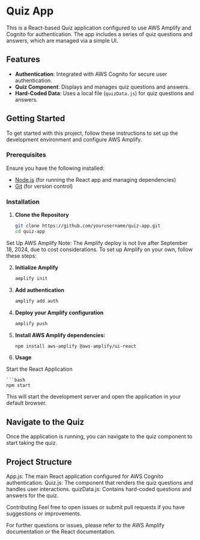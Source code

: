 # Quiz App

This is a React-based Quiz application configured to use AWS Amplify and Cognito for authentication. The app includes a series of quiz questions and answers, which are managed via a simple UI.

## Features

- **Authentication**: Integrated with AWS Cognito for secure user authentication.
- **Quiz Component**: Displays and manages quiz questions and answers.
- **Hard-Coded Data**: Uses a local file (`quizData.js`) for quiz questions and answers.

## Getting Started

To get started with this project, follow these instructions to set up the development environment and configure AWS Amplify.

### Prerequisites

Ensure you have the following installed:

- [Node.js](https://nodejs.org/) (for running the React app and managing dependencies)
- [Git](https://git-scm.com/) (for version control)

### Installation

1. **Clone the Repository**

   ```bash
   git clone https://github.com/yourusername/quiz-app.git
   cd quiz-app

Set Up AWS Amplify
Note: The Amplify deploy is not live after September 18, 2024, due to cost considerations. To set up Amplify on your own, follow these steps:

2. **Initialize Amplify**

    ```bash
    amplify init

3. **Add authentication**

    ```bash
    amplify add auth

3. **Deploy your Amplify configuration**

    ```bash
    amplify push

4. **Install AWS Amplify dependencies:**

    ```bash
    npm install aws-amplify @aws-amplify/ui-react

5. **Usage**

Start the React Application

    ```bash
    npm start

This will start the development server and open the application in your default browser.

## Navigate to the Quiz
Once the application is running, you can navigate to the quiz component to start taking the quiz.

## Project Structure
App.js: The main React application configured for AWS Cognito authentication.
Quiz.js: The component that renders the quiz questions and handles user interactions.
quizData.js: Contains hard-coded questions and answers for the quiz.

Contributing
Feel free to open issues or submit pull requests if you have suggestions or improvements.


For further questions or issues, please refer to the AWS Amplify documentation or the React documentation.